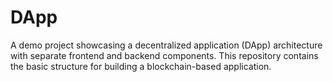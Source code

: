 # DApp

A demo project showcasing a decentralized application (DApp) architecture with separate frontend and backend components. This repository contains the basic structure for building a blockchain-based application.